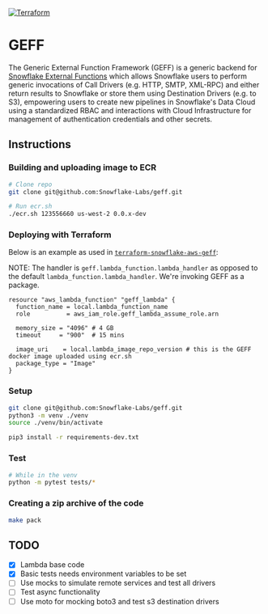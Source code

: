 [![Terraform](https://github.com/Snowflake-Labs/geff/actions/workflows/ci.yml/badge.svg?branch=main)](https://github.com/Snowflake-Labs/geff/actions/workflows/ci.yml)

# GEFF

The Generic External Function Framework (GEFF) is a generic backend for [Snowflake External Functions](https://docs.snowflake.com/en/sql-reference/external-functions-introduction.html) which allows Snowflake users to perform generic invocations of Call Drivers (e.g. HTTP, SMTP, XML-RPC) and either return results to Snowflake or store them using Destination Drivers (e.g. to S3), empowering users to create new pipelines in Snowflake's Data Cloud using a standardized RBAC and interactions with Cloud Infrastructure for management of authentication credentials and other secrets.

## Instructions

### Building and uploading image to ECR

```bash
# Clone repo
git clone git@github.com:Snowflake-Labs/geff.git

# Run ecr.sh
./ecr.sh 123556660 us-west-2 0.0.x-dev
```

### Deploying with Terraform

Below is an example as used in [`terraform-snowflake-aws-geff`](https://github.com/Snowflake-Labs/terraform-snowflake-aws-geff):

NOTE: The handler is `geff.lambda_function.lambda_handler` as opposed to the default `lambda_function.lambda_handler`. We're invoking GEFF as a package.

```hcl
resource "aws_lambda_function" "geff_lambda" {
  function_name = local.lambda_function_name
  role          = aws_iam_role.geff_lambda_assume_role.arn

  memory_size = "4096" # 4 GB
  timeout     = "900"  # 15 mins

  image_uri    = local.lambda_image_repo_version # this is the GEFF docker image uploaded using ecr.sh
  package_type = "Image"
}
```

### Setup

```bash
git clone git@github.com:Snowflake-Labs/geff.git
python3 -m venv ./venv
source ./venv/bin/activate

pip3 install -r requirements-dev.txt
```

### Test

```bash
# While in the venv
python -m pytest tests/*
```

### Creating a zip archive of the code

```bash
make pack
```

## TODO

- [x] Lambda base code
- [x] Basic tests needs environment variables to be set
- [ ] Use mocks to simulate remote services and test all drivers
- [ ] Test async functionality
- [ ] Use moto for mocking boto3 and test s3 destination drivers
